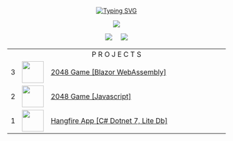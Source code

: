 

<p  align="center">
<a href="https://git.io/typing-svg"><img src="https://readme-typing-svg.demolab.com?font=Fira+Code&pause=1000&color=46F71F&center=true&vCenter=true&width=525&lines=Hello!+Welcome+to+my+profile.+I+am+htetpyie." alt="Typing SVG" /></a>
</p>

<p align="center">
      <img src="https://komarev.com/ghpvc/?username=htetpyie&style=flat-square&color=brightgreen">
</p>

<p align="center">
<img src="https://github-readme-stats.vercel.app/api?username=htetpyie&show_icons=true&theme=blue-green"></img> &nbsp; &nbsp; 
<img src="https://github-readme-stats.vercel.app/api/top-langs/?username=htetpyie&hide=css,html&layout=compact&theme=blue-green"></img>
</p>

<!---
![Top Langs](https://github-readme-stats.vercel.app/api/top-langs/?username=htetpyie&hide=css,html&layout=compact&theme=github_dark)
--->
<!---
htetpyie/htetpyie is a ✨ special ✨ repository because its `README.md` (this file) appears on your GitHub profile.
You can click the Preview link to take a look at your changes.
--->



<table align="center">
    <tr>
        <td colspan="3"  align="center">P R O J E C T S </td>
    </tr>
     <tr>
        <td>3</td>
        <td><img src="https://htetpyie-2048-game-blazor-webasm.netlify.app/img/2048.png" width=50 height=50></td>
        <td width=500><a target="_blank" href="https://htetpyie-2048-game-blazor-webasm.netlify.app">2048 Game [Blazor WebAssembly]</a></td>
    </tr>
    <tr>
        <td>2</td>
        <td><img src="https://htetpyie-2048-game.netlify.app/2048.png" width=50 height=50></td>
        <td width=500><a target="_blank" href="https://htetpyie-2048-game.netlify.app/">2048 Game [Javascript]</a></td>
    </tr>
   <tr>
        <td>1</td>
        <td><img src="http://hangfire-app.somee.com/img/hangfire.png" width=50 height=50></td>
        <td><a target="_blank" href="http://hangfire-app.somee.com/">Hangfire App [C# Dotnet 7, Lite Db]</a></td>
    </tr>
</table>
    
 
